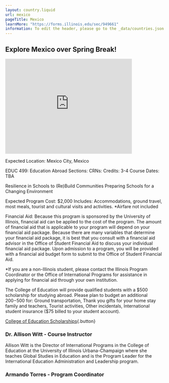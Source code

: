 ```yaml
---
layout: country.liquid
url: mexico
pageTitle: Mexico
learnMore: "https://forms.illinois.edu/sec/949661"
information: To edit the header, please go to the _data/countries.json file and edit the information there
---
```


## Explore Mexico over Spring Break!

<iframe src="https://www.google.com/maps/embed?pb=!1m18!1m12!1m3!1d481728.804584038!2d-99.42380635078402!3d19.390519038362424!2m3!1f0!2f0!3f0!3m2!1i1024!2i768!4f13.1!3m3!1m2!1s0x85ce0026db097507%3A0x54061076265ee841!2sMexico%20City%2C%20CDMX%2C%20Mexico!5e0!3m2!1sen!2sus!4v1586992588466!5m2!1sen!2sus" width="400" height="300" style="border: 0" tabindex="0" sandbox="allow-scripts allow-same-origin"></iframe>

Expected Location: Mexico City, Mexico

<div id="information">

<div id="housing"></div>

<div id="programs"></div>

<div id="attractions"></div>

<div id="courses">

EDUC 499: Education Abroad
Sections:
CRNs:
Credits: 3-4
Course Dates: TBA

</div>

<div id="topics">

Resilience in Schools to (Re)Build Communities
Preparing Schools for a Changing Environment 

</div>

<div id="cost">

Expected Program Cost: $2,000
Includes: Accommodations, ground travel, most meals, tourist and cultural visits and activities. 
*Airfare not included

Financial Aid:
Because this program is sponsored by the University of Illinois, financial aid can be applied to the cost of the program. The amount of financial aid that is applicable to your program will depend on your financial aid package. Because there are many variables that determine your financial aid package, it is best that you consult with a financial aid advisor in the Office of Student Financial Aid to discuss your individual financial aid package. Upon admission to a program, you will be provided with a financial aid budget form to submit to the Office of Student Financial Aid.

*If you are a non-Illinois student, please contact the Illinois Program Coordinator or the Office of International Programs for assistance in applying for financial aid through your own institution.

</div>

<div id="scholarship">

The College of Education will provide qualified students with a $500 scholarship for studying abroad. Please plan to budget an additional $200-$500 for: Ground transportation, Thank you gifts for your home stay family and teachers, Tourist activities, Other incidentals, International student insurance ($75 billed to your student account).

[College of Education Scholarships](https://education.illinois.edu/international/scholarships){.button}

</div>

<div id="testimonials"></div>

<div id="faculty">

### Dr. Allison Witt - Course Instructor 
Allison Witt is the Director of International Programs in the College of Education at the University of Illinois Urbana-Champaign where she teaches Global Studies in Education and is the Program Leader for the International Education Administration and Leadership program. 

### Armando Torres - Program Coordinator

</div>

</div>
